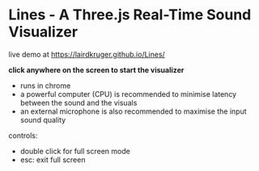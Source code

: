 # Lines - A Three.js Real-Time Sound Visualizer
live demo at https://lairdkruger.github.io/Lines/ 

**click anywhere on the screen to start the visualizer**
 
- runs in chrome
- a powerful computer (CPU) is recommended to minimise latency between the sound and the visuals
- an external microphone is also recommended to maximise the input sound quality

controls:
- double click for full screen mode
- esc: exit full screen

